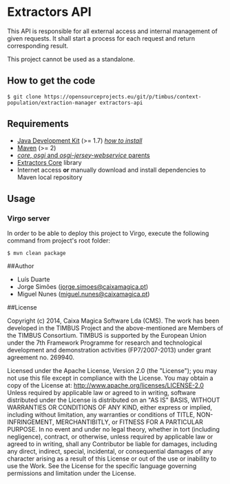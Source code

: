 # Extractors API

This API is responsible for all external access and internal management of given requests. It shall start a process for each request and return corresponding result.

This project cannot be used as a standalone.


## How to get the code

	$ git clone https://opensourceprojects.eu/git/p/timbus/context-population/extraction-manager extractors-api


## Requirements

- [Java Development Kit](http://www.oracle.com/technetwork/java/javase/downloads) (>= 1.7) _[how to install](/p/timbus/wiki/How%20to%20install:%20Java/)_
- [Maven](http://maven.apache.org/download.cgi) (>= 2)
- [_core_, _osgi_ and _osgi-jersey-webservice_ parents](/p/timbus/support/maven-parents/)
- [Extractors Core](/p/timbus/context-population/extractors-core) library
- Internet access **or** manually download and install dependencies to Maven local repository


## Usage

### Virgo server

In order to be able to deploy this project to Virgo, execute the following command from project's root folder:

	$ mvn clean package


##Author

- Luís Duarte
- Jorge Simões (<jorge.simoes@caixamagica.pt>)
- Miguel Nunes (<miguel.nunes@caixamagica.pt>)


##License

Copyright (c) 2014, Caixa Magica Software Lda (CMS).
The work has been developed in the TIMBUS Project and the above-mentioned are Members of the TIMBUS Consortium.
TIMBUS is supported by the European Union under the 7th Framework Programme for research and technological development and demonstration activities (FP7/2007-2013) under grant agreement no. 269940.

Licensed under the Apache License, Version 2.0 (the "License"); you may not use this file except in compliance with the License. You may obtain a copy of the License at:   http://www.apache.org/licenses/LICENSE-2.0 Unless required by applicable law or agreed to in writing, software distributed under the License is distributed on an "AS IS" BASIS, WITHOUT WARRANTIES OR CONDITIONS OF ANY KIND, either express or implied, including without limitation, any warranties or conditions of TITLE, NON-INFRINGEMENT, MERCHANTIBITLY, or FITNESS FOR A PARTICULAR PURPOSE. In no event and under no legal theory, whether in tort (including negligence), contract, or otherwise, unless required by applicable law or agreed to in writing, shall any Contributor be liable for damages, including any direct, indirect, special, incidental, or consequential damages of any character arising as a result of this License or out of the use or inability to use the Work.
See the License for the specific language governing permissions and limitation under the License.

